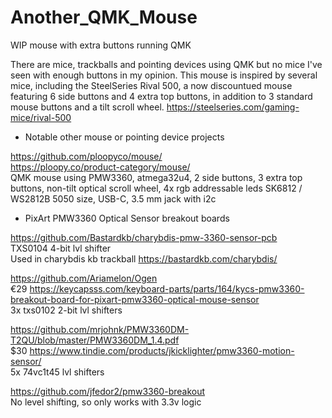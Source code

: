# Another_QMK_Mouse
WIP mouse with extra buttons running QMK         

There are mice, trackballs and pointing devices using QMK but no mice I've seen with enough buttons in my opinion.
This mouse is inspired by several mice, including the SteelSeries Rival 500, a now discountued mouse featuring 6 side buttons and 4 extra top buttons, in addition to 3 standard mouse buttons and a tilt scroll wheel. https://steelseries.com/gaming-mice/rival-500            

- Notable other mouse or pointing device projects         
        
https://github.com/ploopyco/mouse/         
https://ploopy.co/product-category/mouse/        
QMK mouse using PMW3360, atmega32u4, 2 side buttons, 3 extra top buttons, non-tilt optical scroll wheel, 4x rgb addressable leds SK6812 / WS2812B 5050 size, USB-C, 3.5 mm jack with i2c         

- PixArt PMW3360 Optical Sensor breakout boards         

https://github.com/Bastardkb/charybdis-pmw-3360-sensor-pcb        
TXS0104 4-bit lvl shifter        
Used in charybdis kb trackball https://bastardkb.com/charybdis/      

https://github.com/Ariamelon/Ogen        
€29 https://keycapsss.com/keyboard-parts/parts/164/kycs-pmw3360-breakout-board-for-pixart-pmw3360-optical-mouse-sensor        
3x txs0102 2-bit lvl shifters        

https://github.com/mrjohnk/PMW3360DM-T2QU/blob/master/PMW3360DM_1.4.pdf          
$30 https://www.tindie.com/products/jkicklighter/pmw3360-motion-sensor/        
5x 74vc1t45 lvl shifters      

https://github.com/jfedor2/pmw3360-breakout        
No level shifting, so only works with 3.3v logic           
